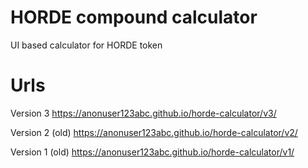 # HORDE compound calculator

UI based calculator for HORDE token 


# Urls

Version 3
https://anonuser123abc.github.io/horde-calculator/v3/

Version 2 (old)
https://anonuser123abc.github.io/horde-calculator/v2/


Version 1 (old)
https://anonuser123abc.github.io/horde-calculator/v1/